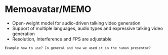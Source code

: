 # Memoavatar/MEMO

<div class="grid grid-cols-[50%_50%] gap-4" style="height: 85%;">
<!-- First Row -->
<div>
<ul> <li>Open-weight model for audio-driven talking video generation</li> <li>Support of multiple languages, audio types and expressive talking video generation</li> <li>Resolution, Interference and FPS are adjustable</li> </ul>
<div>

```
Example how to use? In general and how we used it in the human presentor?
```

</div>
</div>
<div>
<LightOrDark>
<template #dark>
<img src="/MIINA.png" alt="girl screaming MIINA" class="object-contain"/>
</template>
<template #light>
<img src="/MIINA.png" alt="girl screaming MIINA" class="object-contain"/>
</template>
</LightOrDark>
</div>
</div>

<Footer />

<style>
p {
  margin-top: 0px;
  margin-bottom: 0px;
}

pre code {
  font-size: 0.75em;
}
</style>


<!-- 
Introduction of State-of-the-Art (2024) Memo how it works and what differs from other models. Additionally how we used it in the project and what it can do 
-->

